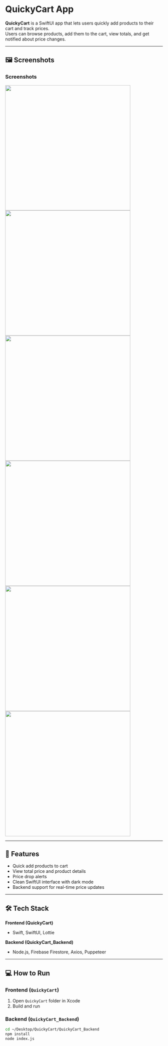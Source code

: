 # QuickyCart App

**QuickyCart** is a SwiftUI app that lets users quickly add products to their cart and track prices.  
Users can browse products, add them to the cart, view totals, and get notified about price changes.

---

## 🖼️ Screenshots

<h3>Screenshots</h3>

<img src="screenshots/IMG_5336.PNG" width="400"/>
<img src="screenshots/IMG_5337.PNG" width="400"/>
<img src="screenshots/IMG_5338.PNG" width="400"/>
<img src="screenshots/IMG_5340.PNG" width="400"/>
<img src="screenshots/IMG_5341.PNG" width="400"/>
<img src="screenshots/IMG_5342.PNG" width="400"/>

---

## 🚀 Features

- Quick add products to cart  
- View total price and product details  
- Price drop alerts  
- Clean SwiftUI interface with dark mode  
- Backend support for real-time price updates  

---

## 🛠️ Tech Stack

**Frontend (QuickyCart)**  
- Swift, SwiftUI, Lottie

**Backend (QuickyCart_Backend)**  
- Node.js, Firebase Firestore, Axios, Puppeteer  

---

## 💻 How to Run

### Frontend (`QuickyCart`)
1. Open `QuickyCart` folder in Xcode  
2. Build and run  

### Backend (`QuickyCart_Backend`)
```bash
cd ~/Desktop/QuickyCart/QuickyCart_Backend
npm install
node index.js
